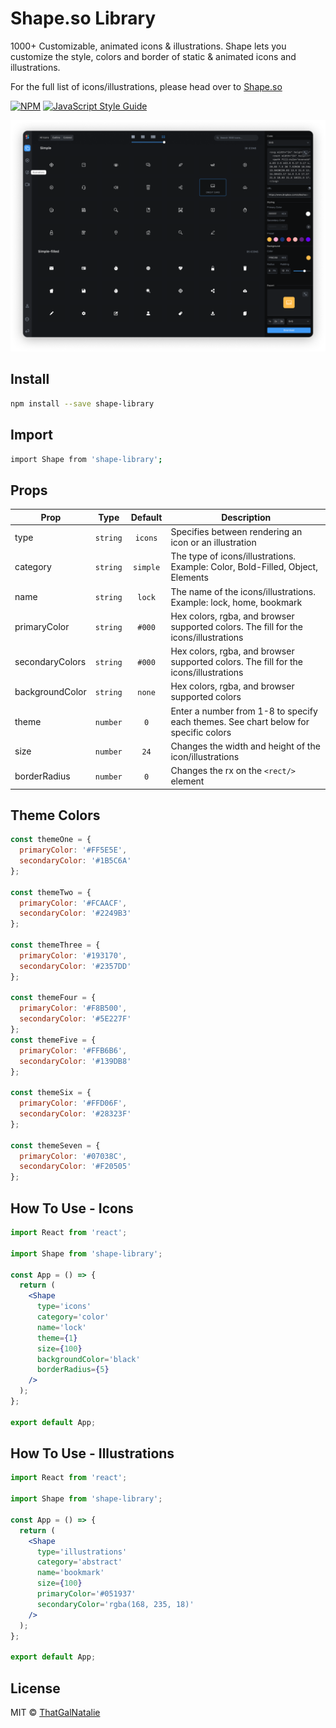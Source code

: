 # Shape.so Library

1000+ Customizable, animated icons & illustrations. Shape lets you customize the style, colors and border of static & animated icons and illustrations.

For the full list of icons/illustrations, please head over to [Shape.so](https://shape.so/)

>

[![NPM](https://img.shields.io/npm/v/shape-library.svg)](https://www.npmjs.com/package/shape-library) [![JavaScript Style Guide](https://img.shields.io/badge/code_style-standard-brightgreen.svg)](https://standardjs.com)

![Shape.so Icon Editor](iconEditor.png)

## Install

```bash
npm install --save shape-library
```

## Import

```bash
import Shape from 'shape-library';
```

## Props

| Prop            |   Type   | Default  | Description                                                                          |
| --------------- | :------: | :------: | ------------------------------------------------------------------------------------ |
| type            | `string` | `icons`  | Specifies between rendering an icon or an illustration                               |
| category        | `string` | `simple` | The type of icons/illustrations. Example: Color, Bold-Filled, Object, Elements       |
| name            | `string` |  `lock`  | The name of the icons/illustrations. Example: lock, home, bookmark                   |
| primaryColor    | `string` |  `#000`  | Hex colors, rgba, and browser supported colors. The fill for the icons/illustrations |
| secondaryColors | `string` |  `#000`  | Hex colors, rgba, and browser supported colors. The fill for the icons/illustrations |
| backgroundColor | `string` |  `none`  | Hex colors, rgba, and browser supported colors                                       |
| theme           | `number` |   `0`    | Enter a number from 1-8 to specify each themes. See chart below for specific colors  |
| size            | `number` |   `24`   | Changes the width and height of the icon/illustrations                               |
| borderRadius    | `number` |   `0`    | Changes the rx on the `<rect/>` element                                              |

## Theme Colors

```js
const themeOne = {
  primaryColor: '#FF5E5E',
  secondaryColor: '#1B5C6A'
};

const themeTwo = {
  primaryColor: '#FCAACF',
  secondaryColor: '#2249B3'
};

const themeThree = {
  primaryColor: '#193170',
  secondaryColor: '#2357DD'
};

const themeFour = {
  primaryColor: '#F8B500',
  secondaryColor: '#5E227F'
};
const themeFive = {
  primaryColor: '#FFB6B6',
  secondaryColor: '#139DB8'
};

const themeSix = {
  primaryColor: '#FFD06F',
  secondaryColor: '#28323F'
};

const themeSeven = {
  primaryColor: '#07038C',
  secondaryColor: '#F20505'
};
```

## How To Use - Icons

```jsx
import React from 'react';

import Shape from 'shape-library';

const App = () => {
  return (
    <Shape
      type='icons'
      category='color'
      name='lock'
      theme={1}
      size={100}
      backgroundColor='black'
      borderRadius={5}
    />
  );
};

export default App;
```

## How To Use - Illustrations

```jsx
import React from 'react';

import Shape from 'shape-library';

const App = () => {
  return (
    <Shape
      type='illustrations'
      category='abstract'
      name='bookmark'
      size={100}
      primaryColor='#051937'
      secondaryColor='rgba(168, 235, 18)'
    />
  );
};

export default App;
```

## License

MIT © [ThatGalNatalie](https://github.com/ThatGalNatalie)
